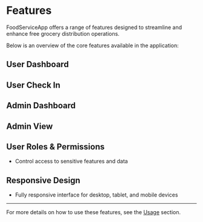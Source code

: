 # Features

FoodServiceApp offers a range of features designed to streamline and enhance free grocery distribution operations. 

Below is an overview of the core features available in the application:

## User Dashboard

## User Check In

## Admin Dashboard

## Admin View


## User Roles & Permissions

- Control access to sensitive features and data

## Responsive Design

- Fully responsive interface for desktop, tablet, and mobile devices

---

For more details on how to use these features, see the [Usage](usage.md) section.
